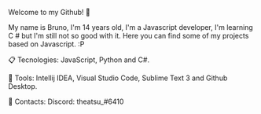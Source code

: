Welcome to my Github! 👋

My name is Bruno, I'm 14 years old, I'm a Javascript developer, I'm learning C # but I'm still not so good with it. Here you can find some of my projects based on Javascript. :P

📋 Tecnologies:
JavaScript, Python and C#.

📓 Tools:
Intellij IDEA, Visual Studio Code, Sublime Text 3 and Github Desktop.

💬 Contacts:
Discord: theatsu_#6410
